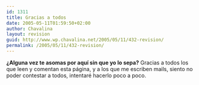 ```yaml
---
id: 1311
title: Gracias a todos
date: 2005-05-11T01:59:50+02:00
author: Chavalina
layout: revision
guid: http://www.wp.chavalina.net/2005/05/11/432-revision/
permalink: /2005/05/11/432-revision/
---
```

**&iquest;Alguna vez te asomas por aqu&iacute; sin que yo lo sepa?** Gracias a todos los que leen y comentan esta página, y a los que me escriben mails, siento no poder contestar a todos, intentaré hacerlo poco a poco.
